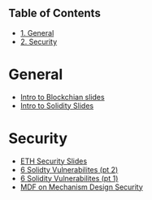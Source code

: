<div id="table-of-contents">
<h2>Table of Contents</h2>
<div id="text-table-of-contents">
<ul>
<li><a href="#sec-1">1. General</a></li>
<li><a href="#sec-2">2. Security</a></li>
</ul>
</div>
</div>

# General<a id="sec-1" name="sec-1"></a>

-   [Intro to Blockchian slides](Day1Talk.pdf)
-   [Intro to Solidity Slides](July%20Copy%20-%20Introduction%20to%20Blockchain%20Development.pptx)

# Security<a id="sec-2" name="sec-2"></a>

-   [ETH Security Slides](Copy%20of%20July%20Copy%20-%20Ethereum%20Internals%20%20&%20Smart%20Contract%20Security.pptx)
-   [6 Solidty Vulnerabilites (pt 2)](https://medium.com/loom-network/how-to-secure-your-smart-contracts-6-solidity-vulnerabilities-and-how-to-avoid-them-part-2-730db0aa4834)
-   [6 Solidity Vulnerabilites (pt 1)](https://medium.com/loom-network/how-to-secure-your-smart-contracts-6-solidity-vulnerabilities-and-how-to-avoid-them-part-1-c33048d4d17d)
-   [MDF on Mechanism Design Security](https://medium.com/@matthewdif/mechanism-design-security-in-smart-contracts-87f08555b38b)